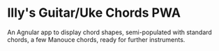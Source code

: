 # Illy's Guitar/Uke Chords PWA

An Agnular app to display chord shapes, semi-populated with standard chords, a few Manouce chords, ready for further instruments.

